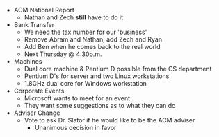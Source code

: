 <!-- 		@page { margin: 0.79in } 		P { margin-bottom: 0.08in } -->
<ul>
	<li>ACM National Report
<ul>
	<li>Nathan and Zech <strong>still</strong> have to do it</li>
</ul>
</li>
	<li>Bank 	Transfer
<ul>
	<li>We 		need the tax number for our 'business'</li>
	<li>Remove 		Abram and Nathan, add Zech and Ryan</li>
	<li>Add 		Ben when he comes back to the real world</li>
	<li>Next 		Thursday @ 4:30p.m.</li>
</ul>
</li>
	<li>Machines
<ul>
	<li>Dual 		core machine &amp; Pentium D possible from the CS department</li>
	<li>Pentium 		D's for server and two Linux workstations</li>
	<li>1.8GHz 		dual core for Windows workstation</li>
</ul>
</li>
	<li>Corporate 	Events
<ul>
	<li>Microsoft 		wants to meet for an event</li>
	<li>They 		want some suggestions as to what they can do</li>
</ul>
</li>
	<li>Adviser 	Change
<ul>
	<li>Vote 		to ask Dr. Slator if he would like to be the ACM adviser
<ul>
	<li>Unanimous 			decision in favor</li>
</ul>
</li>
</ul>
</li>
</ul>